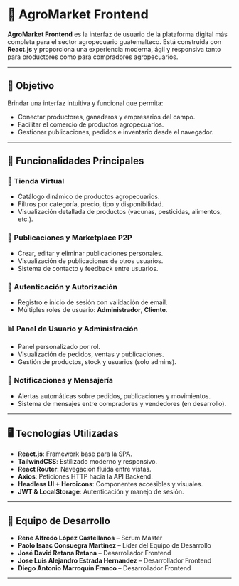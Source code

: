 # 🌿 AgroMarket Frontend

**AgroMarket Frontend** es la interfaz de usuario de la plataforma digital más completa para el sector agropecuario guatemalteco. Está construida con **React.js** y proporciona una experiencia moderna, ágil y responsiva tanto para productores como para compradores agropecuarios.

---

## 🎯 Objetivo

Brindar una interfaz intuitiva y funcional que permita:

- Conectar productores, ganaderos y empresarios del campo.
- Facilitar el comercio de productos agropecuarios.
- Gestionar publicaciones, pedidos e inventario desde el navegador.

---

## 🚀 Funcionalidades Principales

### 🛒 Tienda Virtual
- Catálogo dinámico de productos agropecuarios.
- Filtros por categoría, precio, tipo y disponibilidad.
- Visualización detallada de productos (vacunas, pesticidas, alimentos, etc.).

### 📢 Publicaciones y Marketplace P2P
- Crear, editar y eliminar publicaciones personales.
- Visualización de publicaciones de otros usuarios.
- Sistema de contacto y feedback entre usuarios.

### 🔐 Autenticación y Autorización
- Registro e inicio de sesión con validación de email.
- Múltiples roles de usuario: **Administrador**, **Cliente**.

### 📊 Panel de Usuario y Administración
- Panel personalizado por rol.
- Visualización de pedidos, ventas y publicaciones.
- Gestión de productos, stock y usuarios (solo admins).

### 💬 Notificaciones y Mensajería
- Alertas automáticas sobre pedidos, publicaciones y movimientos.
- Sistema de mensajes entre compradores y vendedores (en desarrollo).

---

## 🖥️ Tecnologías Utilizadas

- **React.js**: Framework base para la SPA.
- **TailwindCSS**: Estilizado moderno y responsivo.
- **React Router**: Navegación fluida entre vistas.
- **Axios**: Peticiones HTTP hacia la API Backend.
- **Headless UI + Heroicons**: Componentes accesibles y visuales.
- **JWT & LocalStorage**: Autenticación y manejo de sesión.

---

## 👥 Equipo de Desarrollo

- **Rene Alfredo López Castellanos** – Scrum Master
- **Paolo Isaac Consuegra Martinez** – Líder del Equipo de Desarrollo
- **José David Retana Retana** – Desarrollador Frontend
- **Jose Luis Alejandro Estrada Hernandez** – Desarrollador Frontend
- **Diego Antonio Marroquín Franco** – Desarrollador Frontend

---



